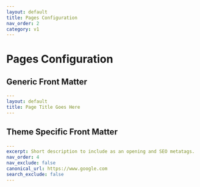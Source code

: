 ```yaml
---
layout: default
title: Pages Configuration
nav_order: 2
category: v1
---
```


# Pages Configuration

## Generic Front Matter

```yml
---
layout: default
title: Page Title Goes Here
---

```

## Theme Specific Front Matter

```yml
---
excerpt: Short description to include as an opening and SEO metatags.
nav_order: 4
nav_exclude: false
canonical_url: https://www.google.com
search_exclude: false
---
```

